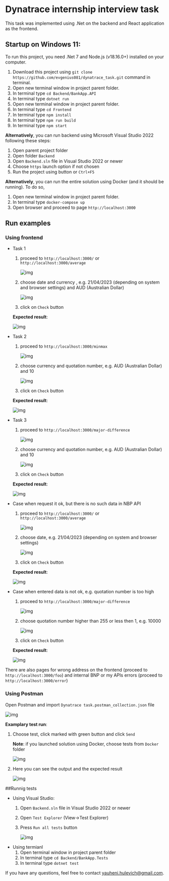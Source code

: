 # Dynatrace internship interview task

This task was implemented using .Net on the backend and React application as the frontend.

## Startup on Windows 11:

To run this project, you need .Net 7 and Node.js (v18.16.0+) installed on your computer.

1. Download this project using `git clone https://github.com/evgenius081/dynatrace_task.git` command in terminal.
2. Open new terminal window in project parent folder.
3. In terminal type `cd Backend/BankApp.API`
4. In terminal type `dotnet run`
5. Open new terminal window in project parent folder.
6. In terminal type `cd Frontend`
7. In terminal type `npm install`
8. In terminal type `npm run build`
9. In terminal type `npm start`

**Alternatively**, you can run backend using Microsoft Visual Studio 2022 following these steps:
1. Open parent project folder
2. Open folder `Backend`
3. Open `Backend.sln` file in Visual Studio 2022 or newer
4. Choose `https` launch option if not chosen
5. Run the project using button or `Ctrl+F5`

**Alternatively**, you can run the entire solution using Docker (and it should be running). To do so,
1. Open new terminal window in project parent folder.
2. In terminal type `docker-compose up`
3. Open browser and proceed to page `http://localhost:3000`

## Run examples
### Using frontend
- Task 1 
    1. proceed to `http://localhost:3000/` or `http://localhost:3000/average`
  
        ![img](images/average_1.png)

    2. choose date and currency , e.g. 21/04/2023 (depending on system and browser settings) and AUD (Australian Dollar)

        ![img](images/average_2.png)

    3. click on `Check` button

    **Expected result**:

    ![img](images/average_3.png)

- Task 2
    1. proceed to `http://localhost:3000/minmax` 

        ![img](images/minmax_1.png)

    2. choose currency and quotation number, e.g. AUD (Australian Dollar) and 10

        ![img](images/minmax_2.png)

    3. click on `Check` button

    **Expected result**:

    ![img](images/minmax_3.png)

- Task 3
    1. proceed to `http://localhost:3000/major-difference` 

        ![img](images/majordiff_1.png)
    
    2. choose currency and quotation number, e.g. AUD (Australian Dollar) and 10

        ![img](images/majordiff_2.png)

    3. click on `Check` button

    **Expected result**:

    ![img](images/majordiff_3.png)

- Case when request it ok, but there is no such data in NBP API
    1. proceed to `http://localhost:3000/` or `http://localhost:3000/average`
  
        ![img](images/not_found_1.png)

    2. choose date, e.g. 21/04/2023 (depending on system and browser settings)

        ![img](images/not_found_2.png)

    3. click on `Check` button

    **Expected result**:

    ![img](images/not_found_3.png)

- Case when entered data is not ok, e.g. quotation number is too high
    1. proceed to `http://localhost:3000/major-difference` 

        ![img](images/error_1.png)
    
    2. choose quotation number higher than 255 or less then 1, e.g. 10000

        ![img](images/error_2.png)

    3. click on `Check` button

    **Expected result**:

    ![img](images/error_3.png)

There are also pages for wrong address on the frontend (proceed to `http://localhost:3000/foo`) and internal BNP or my APIs errors (proceed to `http://localhost:3000/error`)

### Using Postman
Open Postman and import `Dynatrace task.postman_collection.json` file

![img](images/postman_1.png)
    
**Examplary test run**:

1. Choose test, click marked with green button and click `Send`

    **Note**: if you launched solution using Docker, choose tests from `Docker` folder

    ![img](images/postman_2.png)

2. Here you can see the output and the expected result 

    ![img](images/postman_3.png)

##Runnig tests
- Using Visual Studio:
    1. Open `Backend.sln` file in Visual Studio 2022 or newer
    2. Open `Test Explorer` (View->Test Explorer)
    3. Press `Run all tests` button
    
        ![img](images/tests.png)
- Using termianl
    1. Open terminal window in project parent folder
    2. In terminal type `cd Backend/BankApp.Tests`
    3. In terminal type `dotnet test`
    

If you have any questions, feel free to contact yauheni.hulevich@gmail.com.
